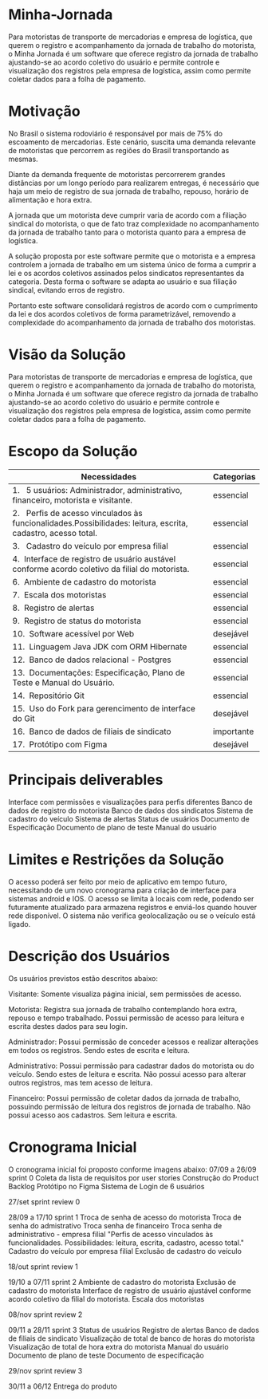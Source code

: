 # Minha-Jornada
Para motoristas de transporte de mercadorias e empresa de logística, que querem o registro e acompanhamento da jornada de trabalho do motorista, o Minha Jornada é um software que oferece registro da jornada de trabalho ajustando-se ao acordo coletivo do usuário e permite controle e visualização dos registros pela empresa de logística, assim como permite coletar dados para a folha de pagamento. 

# Motivação
No Brasil o sistema rodoviário é responsável por mais de 75% do escoamento de mercadorias. Este cenário, suscita uma demanda relevante de motoristas que percorrem as regiões do Brasil transportando as mesmas. 

Diante da demanda frequente de motoristas percorrerem grandes distâncias por um longo período para realizarem entregas, é necessário que haja um meio de registro de sua jornada de trabalho, repouso, horário de alimentação e hora extra. 

A jornada que um motorista deve cumprir varia de acordo com a filiação sindical do motorista, o que de fato traz complexidade no acompanhamento da jornada de trabalho tanto para o motorista quanto para a empresa de logística. 

A solução proposta por este software permite que o motorista e a empresa controlem a jornada de trabalho em um sistema único de forma a cumprir a lei e os acordos coletivos assinados pelos sindicatos representantes da categoria. Desta forma o software se adapta ao usuário e sua filiação sindical, evitando erros de registro.  

Portanto este software consolidará registros de acordo com o cumprimento da lei e dos acordos coletivos de forma parametrizável, removendo a complexidade do acompanhamento da jornada de trabalho dos motoristas. 

# Visão da Solução  
Para motoristas de transporte de mercadorias e empresa de logística, que querem o registro e acompanhamento da jornada de trabalho do motorista, o Minha Jornada é um software que oferece registro da jornada de trabalho ajustando-se ao acordo coletivo do usuário e permite controle e visualização dos registros pela empresa de logística, assim como permite coletar dados para a folha de pagamento. 

# Escopo da Solução 
|Necessidades|Categorias
| --- | --- |
|1.    5 usuários: Administrador, administrativo, financeiro, motorista e visitante. |essencial |
|2.    Perfis de acesso vinculados às funcionalidades.Possibilidades: leitura, escrita, cadastro, acesso total. |essencial |
|3.    Cadastro do veículo por empresa filial |essencial |
|4.   Interface de registro de usuário austável conforme acordo coletivo da filial do motorista. |essencial |
|6.   Ambiente de cadastro do motorista|essencial |
|7.   Escala dos motoristas |essencial |
|8.   Registro de alertas |essencial |
|9.   Registro de status do motorista |essencial |
|10.   Software acessível por Web |desejável|
|11.   Linguagem Java JDK com ORM Hibernate |essencial |
|12.   Banco de dados relacional - Postgres |essencial |
|13.   Documentações: Especificação, Plano de Teste e Manual do Usuário. |essencial |
|14.   Repositório Git |essencial |
|15.   Uso do Fork para gerencimento de interface do Git |desejável |
|16.   Banco de dados de filiais de sindicato |importante |
|17.   Protótipo com Figma |desejável |

# Principais deliverables 
Interface com permissões e visualizações para perfis diferentes 
Banco de dados de registro do motorista 
Banco de dados dos sindicatos 
Sistema de cadastro do veículo
Sistema de alertas 
Status de usuários 
Documento de Especificação 
Documento de plano de teste 
Manual do usuário 

# Limites e Restrições da Solução 
O acesso poderá ser feito por meio de aplicativo em tempo futuro, necessitando de um novo cronograma para criação de interface para sistemas android e IOS. 
O acesso se limita à locais com rede, podendo ser futuramente atualizado para armazena registros e enviá-los quando houver rede disponível. 
O sistema não verifica geolocalização ou se o veículo está ligado. 

# Descrição dos Usuários 
Os usuários previstos estão descritos abaixo: 

Visitante: Somente visualiza página inicial, sem permissões de acesso.

Motorista: Registra sua jornada de trabalho contemplando hora extra, repouso e tempo trabalhado. Possui permissão de acesso para leitura e escrita destes dados para seu login.

Administrador: Possui permissão de conceder acessos e realizar alterações em todos os registros. Sendo estes de escrita e leitura.

Administrativo: Possui permissão para cadastrar dados do motorista ou do veículo. Sendo estes de leitura e escrita.
Não possui acesso para alterar outros registros, mas tem acesso de leitura.

Financeiro: Possui permissão de coletar dados da jornada de trabalho, possuindo permissão de leitura dos registros de jornada de trabalho.
Não possui acesso aos cadastros. Sem leitura e escrita.
# Cronograma Inicial
O cronograma inicial foi proposto conforme imagens abaixo:
07/09 a 26/09	sprint 0
	Coleta da lista de requisitos por user stories
	Construção do Product Backlog
	Protótipo no Figma
	Sistema de Login de 6 usuários

27/set	sprint review 0

28/09 a 17/10	sprint 1
	Troca de senha de acesso do motorista
	Troca de senha do admistrativo
	Troca senha de financeiro
	Troca senha de administrativo - empresa filial
	"Perfis de acesso vinculados às funcionalidades.
Possibilidades: leitura, escrita, cadastro, acesso total."
	Cadastro do veículo por empresa filial
	Exclusão de cadastro do veículo

18/out	sprint review 1

19/10 a 07/11	sprint 2
	Ambiente de cadastro do motorista
	Exclusão de cadastro do motorista
	Interface de registro de usuário ajustável conforme acordo coletivo da filial do motorista.
	Escala dos motoristas

08/nov	sprint review 2

09/11 a 28/11	sprint 3
	Status de usuários
	Registro de alertas
	Banco de dados de filiais de sindicato
	Visualização de total de banco de horas do motorista
	Visualização de total de hora extra do motorista
	Manual do usuário
	Documento de plano de teste
	Documento de especificação

29/nov	sprint review 3

30/11 a 06/12	Entrega do produto
	
